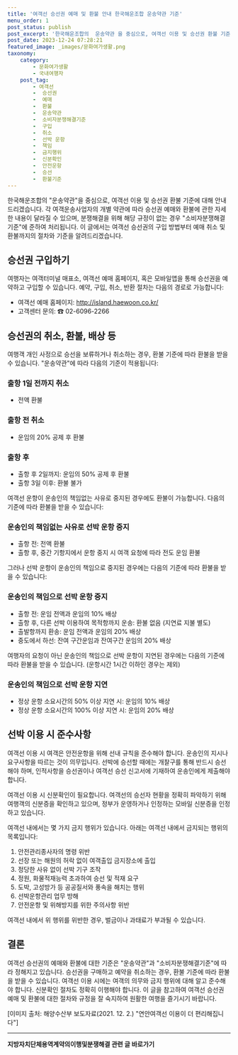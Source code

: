 ```yaml
---
title: '여객선 승선권 예매 및 환불 안내 한국해운조합 운송약관 기준'
menu_order: 1
post_status: publish
post_excerpt: '한국해운조합의  운송약관 을 중심으로, 여객선 이용 및 승선권 환불 기준에 대해 안내드리겠습니다. 각 여객운송사업자의 개별 약관에 따라 승선권 예매와 환불에 관한 자세한 내용이 달라질 수 있으며, 분쟁해결을 위해 해당 규정이 없는 경우  소비자분쟁해결기준 에 준하여 처리됩니다. 이 글에서는 여객선 승선권의 구입 방법부터 예매 취소 및 환불까지의 절차와 기준을 알려드리겠습니다.'
post_date: 2023-12-24 07:28:21
featured_image: _images/문화여가생활.png
taxonomy:
    category:
        - 문화여가생활
        - 국내여행자
    post_tag:
        - 여객선
        -  승선권
        -  예매
        -  환불
        -  운송약관
        -  소비자분쟁해결기준
        -  구입
        -  취소
        -  선박 운항
        -  책임
        -  금지행위
        -  신분확인
        -  안전운항
        -  승선
        -  환불기준
---
```



한국해운조합의 "운송약관"을 중심으로, 여객선 이용 및 승선권 환불 기준에 대해 안내드리겠습니다. 각 여객운송사업자의 개별 약관에 따라 승선권 예매와 환불에 관한 자세한 내용이 달라질 수 있으며, 분쟁해결을 위해 해당 규정이 없는 경우 "소비자분쟁해결기준"에 준하여 처리됩니다. 이 글에서는 여객선 승선권의 구입 방법부터 예매 취소 및 환불까지의 절차와 기준을 알려드리겠습니다.

## 승선권 구입하기

여행자는 여객터미널 매표소, 여객선 예매 홈페이지, 혹은 모바일앱을 통해 승선권을 예약하고 구입할 수 있습니다. 예약, 구입, 취소, 반환 절차는 다음의 경로로 가능합니다:

- 여객선 예매 홈페이지: http://island.haewoon.co.kr/
- 고객센터 문의: ☎ 02-6096-2266

## 승선권의 취소, 환불, 배상 등

여행객 개인 사정으로 승선을 보류하거나 취소하는 경우, 환불 기준에 따라 환불을 받을 수 있습니다. "운송약관"에 따라 다음의 기준이 적용됩니다:

### 출항 1일 전까지 취소

- 전액 환불

### 출항 전 취소

- 운임의 20% 공제 후 환불

### 출항 후

- 출항 후 2일까지: 운임의 50% 공제 후 환불
- 출항 3일 이후: 환불 불가

여객선 운항이 운송인의 책임없는 사유로 중지된 경우에도 환불이 가능합니다. 다음의 기준에 따라 환불을 받을 수 있습니다:

### 운송인의 책임없는 사유로 선박 운항 중지

- 출항 전: 전액 환불
- 출항 후, 중간 기항지에서 운항 중지 시 여객 요청에 따라 전도 운임 환불

그러나 선박 운항이 운송인의 책임으로 중지된 경우에는 다음의 기준에 따라 환불을 받을 수 있습니다:

### 운송인의 책임으로 선박 운항 중지

- 출항 전: 운임 전액과 운임의 10% 배상
- 출항 후, 다른 선박 이용하여 목적항까지 운송: 환불 없음 (지연료 지불 별도)
- 출발항까지 환송: 운임 전액과 운임의 20% 배상
- 중도에서 하선: 잔여 구간운임과 잔여구간 운임의 20% 배상

여행자의 요청이 아닌 운송인의 책임으로 선박 운항이 지연된 경우에는 다음의 기준에 따라 환불을 받을 수 있습니다. (운항시간 1시간 이하인 경우는 제외)

### 운송인의 책임으로 선박 운항 지연

- 정상 운항 소요시간의 50% 이상 지연 시: 운임의 10% 배상
- 정상 운항 소요시간의 100% 이상 지연 시: 운임의 20% 배상

## 선박 이용 시 준수사항

여객선 이용 시 여객은 안전운항을 위해 선내 규칙을 준수해야 합니다. 운송인의 지시나 요구사항을 따르는 것이 의무입니다. 선박에 승선할 때에는 개찰구를 통해 반드시 승선해야 하며, 인적사항을 승선권이나 여객선 승선 신고서에 기재하여 운송인에게 제출해야 합니다.

여객선 이용 시 신분확인이 필요합니다. 여객선의 승선자 현황을 정확히 파악하기 위해 여행객의 신분증을 확인하고 있으며, 정부가 운영하거나 인정하는 모바일 신분증을 인정하고 있습니다.

여객선 내에서는 몇 가지 금지 행위가 있습니다. 아래는 여객선 내에서 금지되는 행위의 목록입니다:

1. 안전관리종사자의 명령 위반
2. 선장 또는 해원의 허락 없이 여객출입 금지장소에 출입
3. 정당한 사유 없이 선박 기구 조작
4. 정원, 화물적재능력 초과하여 승선 및 적재 요구
5. 도박, 고성방가 등 공공질서와 풍속을 해치는 행위
6. 선박운항관리 업무 방해
7. 안전운항 및 위해방지를 위한 주의사항 위반

여객선 내에서 위 행위를 위반한 경우, 벌금이나 과태료가 부과될 수 있습니다.

## 결론

여객선 승선권의 예매와 환불에 대한 기준은 "운송약관"과 "소비자분쟁해결기준"에 따라 정해지고 있습니다. 승선권을 구매하고 예약을 취소하는 경우, 환불 기준에 따라 환불을 받을 수 있습니다. 여객선 이용 시에는 여객의 의무와 금지 행위에 대해 알고 준수해야 합니다. 신분확인 절차도 정확히 이행해야 합니다. 이 글을 참고하여 여객선 승선권 예매 및 환불에 대한 절차와 규정을 잘 숙지하여 원활한 여행을 즐기시기 바랍니다.

[이미지 출처: 해양수산부 보도자료(2021. 12. 2.) "연안여객선 이용이 더 편리해집니다"]
<!-- wp:separator -->
<hr class="wp-block-separator has-alpha-channel-opacity"/>
<!-- /wp:separator -->

<!-- wp:group {"backgroundColor":"base","layout":{"type":"constrained"}} -->
<div class="wp-block-group has-base-background-color has-background"><!-- wp:paragraph {"align":"center","fontSize":"medium"} -->
<p class="has-text-align-center has-large-font-size"><strong>지방자치단체용역계약의이행및분쟁해결 관련 글 바로가기</strong></p>
<!-- /wp:paragraph -->


<!-- wp:latest-posts
{"categories":[{"id":7295,"count":19,"description":"","link":"https://uknowlaw.com/category/%ec%a7%80%eb%b0%a9%ec%9e%90%ec%b9%98%eb%8b%a8%ec%b2%b4%ec%9a%a9%ec%97%ad%ea%b3%84%ec%95%bd%ec%9d%98%ec%9d%b4%ed%96%89%eb%b0%8f%eb%b6%84%ec%9f%81%ed%95%b4%ea%b2%b0/","name":"지방자치단체용역계약의이행및분쟁해결","slug":"지방자치단체용역계약의이행및분쟁해결","taxonomy":"category","parent":0,"meta":[],"_links":{"self":[{"href":"https://uknowlaw.com/wp-json/wp/v2/categories/7295"}],"collection":[{"href":"https://uknowlaw.com/wp-json/wp/v2/categories"}],"about":[{"href":"https://uknowlaw.com/wp-json/wp/v2/taxonomies/category"}],"wp:post_type":[{"href":"https://uknowlaw.com/wp-json/wp/v2/posts?categories=7295"}],"curies":[{"name":"wp","href":"https://api.w.org/{rel}","templated":true}]}}],"postsToShow":100,"excerptLength":28,"postLayout":"grid","columns":2,"featuredImageAlign":"left","featuredImageSizeSlug":"large","fontSize":"small"} /--></div>
<!-- /wp:group -->
